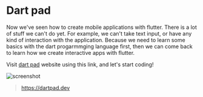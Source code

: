 # Dart pad

Now we've seen how to create mobile applications with flutter. There is a lot of stuff we can't do yet. For example, we can't take text input, or have any kind of interaction with the application. Because we need to learn some basics with the dart progarmmging language first, then we can come back to learn how we create interactive apps with flutter. 



Visit [dart pad](https://dartpad.dev/) website using this link, and let's start coding! 


![screenshot](https://lh4.googleusercontent.com/zW7AGUNA-HVQXTj8v6hOMDQDBsE-uoVEiFSOHpDLRWny4BDyDRukbWa8X-3f6zME6JiWn9MOdiTi3W9DnVNKAI1_BcD0tYnfA2X21Idw7Cfrad4ax0jzuP_J7O7EOZkmHuskJvop)


> https://dartpad.dev

